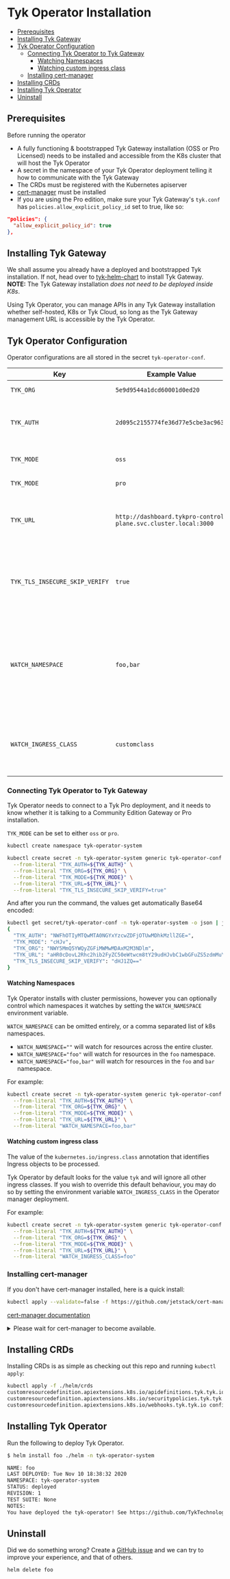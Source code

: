 # Tyk Operator Installation

- [Prerequisites](#prerequisites)
- [Installing Tyk Gateway](#installing-tyk-gateway)
- [Tyk Operator Configuration](#tyk-operator-configuration)
  - [Connecting Tyk Operator to Tyk Gateway](#connecting-tyk-operator-to-tyk-gateway)
    - [Watching Namespaces](#watching-namespaces)
    - [Watching custom ingress class](#watching-custom-ingress-class)
  - [Installing cert-manager](#installing-cert-manager)
- [Installing CRDs](#installing-crds)
- [Installing Tyk Operator](#installing-tyk-operator)
- [Uninstall](#uninstall)

## Prerequisites

Before running the operator

- A fully functioning & bootstrapped Tyk Gateway installation (OSS or Pro Licensed) needs to be installed and accessible
  from the K8s cluster that will host the Tyk Operator
- A secret in the namespace of your Tyk Operator deployment telling it how to communicate with the Tyk Gateway
- The CRDs must be registered with the Kubernetes apiserver
- [cert-manager](https://cert-manager.io/docs/installation/) must be installed
- If you are using the Pro edition, make sure your Tyk Gateway's `tyk.conf` has `policies.allow_explicit_policy_id` set
  to true, like so:

```json
"policies": {
  "allow_explicit_policy_id": true
},
```

## Installing Tyk Gateway

We shall assume you already have a deployed and bootstrapped Tyk installation.
If not, head over to [tyk-helm-chart](https://github.com/TykTechnologies/tyk-helm-chart/) to install Tyk Gateway.
**NOTE:** The Tyk Gateway installation *does not need to be deployed inside K8s*.

Using Tyk Operator, you can manage APIs in any Tyk Gateway installation whether self-hosted, K8s or Tyk Cloud, so long
as the Tyk Gateway management URL is accessible by the Tyk Operator.

## Tyk Operator Configuration

Operator configurations are all stored in the secret `tyk-operator-conf`.

| Key                            | Example Value                                                  | Description                                                                                                |
| ------------------------------ | -------------------------------------------------------------- | ---------------------------------------------------------------------------------------------------------- |
| `TYK_ORG`                      | `5e9d9544a1dcd60001d0ed20`                                     | Operator User ORG ID                                                                                       |
| `TYK_AUTH`                     | `2d095c2155774fe36d77e5cbe3ac963b`                             | Operator User API Key or Gateway Management API Key                                                        |
| `TYK_MODE`                     | `oss`                                                          | Tyk Open Source mode                                                                                       |
| `TYK_MODE`                     | `pro`                                                          | Tyk Pro mode                                                                                               |
| `TYK_URL`                      | `http://dashboard.tykpro-control-plane.svc.cluster.local:3000` | Management URL of Tyk Gateway (OSS) or Tyk Dashboard (PRO)                                                 |
| `TYK_TLS_INSECURE_SKIP_VERIFY` | `true`                                                         | If the Tyk URL is HTTPS and has a self-signed certificate; defaults to `false`                             |
| `WATCH_NAMESPACE`              | `foo,bar`                                                      | Comma separated list of namespaces for Operator to operate on; defaults to all namespaces if not specified |
| `WATCH_INGRESS_CLASS`          | `customclass`                                                  | Default `tyk` if omitted; allows Tyk Operator to watch a different ingress class                           |

### Connecting Tyk Operator to Tyk Gateway

Tyk Operator needs to connect to a Tyk Pro deployment, and it needs to know whether it is talking to a Community
Edition Gateway or Pro installation.

`TYK_MODE` can be set to either `oss` or `pro`.

```bash
kubectl create namespace tyk-operator-system

kubectl create secret -n tyk-operator-system generic tyk-operator-conf \
  --from-literal "TYK_AUTH=${TYK_AUTH}" \
  --from-literal "TYK_ORG=${TYK_ORG}" \
  --from-literal "TYK_MODE=${TYK_MODE}" \
  --from-literal "TYK_URL=${TYK_URL}" \
  --from-literal "TYK_TLS_INSECURE_SKIP_VERIFY=true"
```

And after you run the command, the values get automatically Base64 encoded:

```bash
kubectl get secret/tyk-operator-conf -n tyk-operator-system -o json | jq '.data'
{
  "TYK_AUTH": "NWFhOTIyMTQwMTA0NGYxYzcwZDFjOTUwMDhkMzllZGE=",
  "TYK_MODE": "cHJv",
  "TYK_ORG": "NWY5MmQ5YWQyZGFiMWMwMDAxM2M3NDlm",
  "TYK_URL": "aHR0cDovL2Rhc2hib2FyZC50eWtwcm8tY29udHJvbC1wbGFuZS5zdmMuY2x1c3Rlci5sb2NhbDozMDAw",
  "TYK_TLS_INSECURE_SKIP_VERIFY": "dHJ1ZQ=="
}
```

#### Watching Namespaces

Tyk Operator installs with cluster permissions, however you can optionally control which namespaces it watches by
setting the `WATCH_NAMESPACE` environment variable.

`WATCH_NAMESPACE` can be omitted entirely, or a comma separated list of k8s namespaces.

- `WATCH_NAMESPACE=""` will watch for resources across the entire cluster.
- `WATCH_NAMESPACE="foo"` will watch for resources in the `foo` namespace.
- `WATCH_NAMESPACE="foo,bar"` will watch for resources in the `foo` and `bar` namespace.

For example:

```bash
kubectl create secret -n tyk-operator-system generic tyk-operator-conf \
  --from-literal "TYK_AUTH=${TYK_AUTH}" \
  --from-literal "TYK_ORG=${TYK_ORG}" \
  --from-literal "TYK_MODE=${TYK_MODE}" \
  --from-literal "TYK_URL=${TYK_URL}" \
  --from-literal "WATCH_NAMESPACE=foo,bar"
```

#### Watching custom ingress class

The value of the `kubernetes.io/ingress.class` annotation that identifies Ingress objects to be processed.

Tyk Operator by default looks for the value `tyk` and will ignore all other ingress classes.
If you wish to override this default behaviour, you may do so by setting the environment variable `WATCH_INGRESS_CLASS`
in the Operator manager deployment.

For example:

```bash
kubectl create secret -n tyk-operator-system generic tyk-operator-conf \
  --from-literal "TYK_AUTH=${TYK_AUTH}" \
  --from-literal "TYK_ORG=${TYK_ORG}" \
  --from-literal "TYK_MODE=${TYK_MODE}" \
  --from-literal "TYK_URL=${TYK_URL}" \
  --from-literal "WATCH_INGRESS_CLASS=foo"
```

### Installing cert-manager

If you don't have cert-manager installed, here is a quick install:

```bash
kubectl apply --validate=false -f https://github.com/jetstack/cert-manager/releases/download/v1.0.3/cert-manager.yaml
```

[cert-manager documentation](https://cert-manager.io/docs/installation/kubernetes/)

<details><summary>Please wait for cert-manager to become available.</summary>
<p>

```bash
$ kubectl get all -n cert-manager
NAME                                           READY   STATUS    RESTARTS   AGE
pod/cert-manager-79c5f9946-d5hfv               1/1     Running   0          14s
pod/cert-manager-cainjector-76c9d55b6f-qmpmv   1/1     Running   0          14s
pod/cert-manager-webhook-6d4c5c44bb-q9n9k      0/1     Running   0          14s

NAME                           TYPE        CLUSTER-IP      EXTERNAL-IP   PORT(S)    AGE
service/cert-manager           ClusterIP   10.245.61.87    <none>        9402/TCP   15s
service/cert-manager-webhook   ClusterIP   10.245.96.198   <none>        443/TCP    15s

NAME                                      READY   UP-TO-DATE   AVAILABLE   AGE
deployment.apps/cert-manager              1/1     1            1           14s
deployment.apps/cert-manager-cainjector   1/1     1            1           14s
deployment.apps/cert-manager-webhook      0/1     1            0           14s

NAME                                                 DESIRED   CURRENT   READY   AGE
replicaset.apps/cert-manager-79c5f9946               1         1         1       14s
replicaset.apps/cert-manager-cainjector-76c9d55b6f   1         1         1       14s
replicaset.apps/cert-manager-webhook-6d4c5c44bb      1         1         0       14s
```

</p>
</details>

## Installing CRDs

Installing CRDs is as simple as checking out this repo and running `kubectl apply`:

```bash
kubectl apply -f ./helm/crds
customresourcedefinition.apiextensions.k8s.io/apidefinitions.tyk.tyk.io configured
customresourcedefinition.apiextensions.k8s.io/securitypolicies.tyk.tyk.io configured
customresourcedefinition.apiextensions.k8s.io/webhooks.tyk.tyk.io configured
```

## Installing Tyk Operator

Run the following to deploy Tyk Operator.

```bash
$ helm install foo ./helm -n tyk-operator-system

NAME: foo
LAST DEPLOYED: Tue Nov 10 18:38:32 2020
NAMESPACE: tyk-operator-system
STATUS: deployed
REVISION: 1
TEST SUITE: None
NOTES:
You have deployed the tyk-operator! See https://github.com/TykTechnologies/tyk-operator for more information.
```

## Uninstall

Did we do something wrong? Create a [GitHub issue](https://github.com/TykTechnologies/tyk-operator/issues/new) and we
can try to improve your experience, and that of others.

```bash
helm delete foo
```
